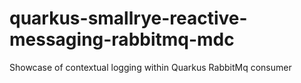 # quarkus-smallrye-reactive-messaging-rabbitmq-mdc
Showcase of contextual logging within Quarkus RabbitMq consumer
